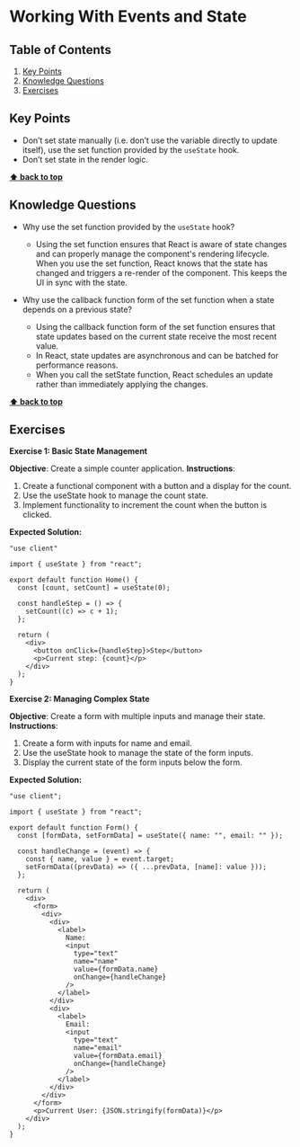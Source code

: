 # Working With Events and State

## Table of Contents

1. [Key Points](#key-points)
1. [Knowledge Questions](#knowledge-questions)
1. [Exercises](#exercises)

## Key Points

- Don’t set state manually (i.e. don’t use the variable directly to update itself), use the set function provided by the `useState` hook.
- Don’t set state in the render logic.

**[⬆ back to top](#table-of-contents)**

## Knowledge Questions

- Why use the set function provided by the `useState` hook?

  - Using the set function ensures that React is aware of state changes and can properly manage the component's rendering lifecycle. When you use the set function, React knows that the state has changed and triggers a re-render of the component. This keeps the UI in sync with the state.

- Why use the callback function form of the set function when a state depends on a previous state?

  - Using the callback function form of the set function ensures that state updates based on the current state receive the most recent value.
  - In React, state updates are asynchronous and can be batched for performance reasons.
  - When you call the setState function, React schedules an update rather than immediately applying the changes.

**[⬆ back to top](#table-of-contents)**

## Exercises

**Exercise 1: Basic State Management**

**Objective**: Create a simple counter application.
**Instructions**:

1. Create a functional component with a button and a display for the count.
2. Use the useState hook to manage the count state.
3. Implement functionality to increment the count when the button is clicked.

**Expected Solution:**

```
"use client"

import { useState } from "react";

export default function Home() {
  const [count, setCount] = useState(0);

  const handleStep = () => {
    setCount((c) => c + 1);
  };

  return (
    <div>
      <button onClick={handleStep}>Step</button>
      <p>Current step: {count}</p>
    </div>
  );
}
```

**Exercise 2: Managing Complex State**

**Objective**: Create a form with multiple inputs and manage their state.
**Instructions**:

1. Create a form with inputs for name and email.
2. Use the useState hook to manage the state of the form inputs.
3. Display the current state of the form inputs below the form.

**Expected Solution:**

```
"use client";

import { useState } from "react";

export default function Form() {
  const [formData, setFormData] = useState({ name: "", email: "" });

  const handleChange = (event) => {
    const { name, value } = event.target;
    setFormData((prevData) => ({ ...prevData, [name]: value }));
  };

  return (
    <div>
      <form>
        <div>
          <div>
            <label>
              Name:
              <input
                type="text"
                name="name"
                value={formData.name}
                onChange={handleChange}
              />
            </label>
          </div>
          <div>
            <label>
              Email:
              <input
                type="text"
                name="email"
                value={formData.email}
                onChange={handleChange}
              />
            </label>
          </div>
        </div>
      </form>
      <p>Current User: {JSON.stringify(formData)}</p>
    </div>
  );
}
```

